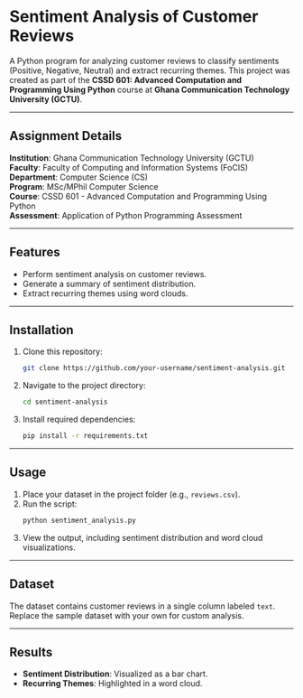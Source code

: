 # Sentiment Analysis of Customer Reviews

A Python program for analyzing customer reviews to classify sentiments (Positive, Negative, Neutral) and extract recurring themes. This project was created as part of the **CSSD 601: Advanced Computation and Programming Using Python** course at **Ghana Communication Technology University (GCTU)**.

---

## Assignment Details

**Institution**: Ghana Communication Technology University (GCTU)  
**Faculty**: Faculty of Computing and Information Systems (FoCIS)  
**Department**: Computer Science (CS)  
**Program**: MSc/MPhil Computer Science  
**Course**: CSSD 601 - Advanced Computation and Programming Using Python  
**Assessment**: Application of Python Programming Assessment  

---

## Features
- Perform sentiment analysis on customer reviews.
- Generate a summary of sentiment distribution.
- Extract recurring themes using word clouds.

---

## Installation

1. Clone this repository:
   ```bash
   git clone https://github.com/your-username/sentiment-analysis.git
   ```

2. Navigate to the project directory:
   ```bash
   cd sentiment-analysis
   ```

3. Install required dependencies:
   ```bash
   pip install -r requirements.txt
   ```

---

## Usage

1. Place your dataset in the project folder (e.g., `reviews.csv`).
2. Run the script:
   ```bash
   python sentiment_analysis.py
   ```
3. View the output, including sentiment distribution and word cloud visualizations.

---

## Dataset

The dataset contains customer reviews in a single column labeled `text`. Replace the sample dataset with your own for custom analysis.

---

## Results

- **Sentiment Distribution**: Visualized as a bar chart.
- **Recurring Themes**: Highlighted in a word cloud.
